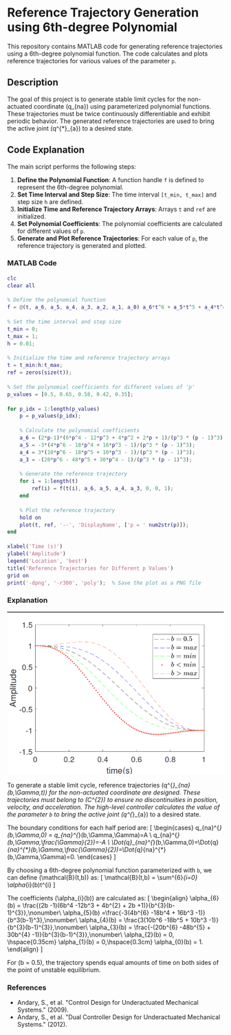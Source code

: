 # Reference Trajectory Generation using 6th-degree Polynomial

This repository contains MATLAB code for generating reference trajectories using a 6th-degree polynomial function. The code calculates and plots reference trajectories for various values of the parameter `p`.

## Description

The goal of this project is to generate stable limit cycles for the non-actuated coordinate \(q_{na}\) using parameterized polynomial functions. These trajectories must be twice continuously differentiable and exhibit periodic behavior. The generated reference trajectories are used to bring the active joint \(q^{*}_{a}\) to a desired state.

## Code Explanation

The main script performs the following steps:

1. **Define the Polynomial Function**: A function handle `f` is defined to represent the 6th-degree polynomial.
2. **Set Time Interval and Step Size**: The time interval `[t_min, t_max]` and step size `h` are defined.
3. **Initialize Time and Reference Trajectory Arrays**: Arrays `t` and `ref` are initialized.
4. **Set Polynomial Coefficients**: The polynomial coefficients are calculated for different values of `p`.
5. **Generate and Plot Reference Trajectories**: For each value of `p`, the reference trajectory is generated and plotted.

### MATLAB Code

```matlab
clc
clear all

% Define the polynomial function
f = @(t, a_6, a_5, a_4, a_3, a_2, a_1, a_0) a_6*t^6 + a_5*t^5 + a_4*t^4 + a_3*t^3 + a_2*t^2 + a_1*t + a_0;

% Set the time interval and step size
t_min = 0;
t_max = 1;
h = 0.01;

% Initialize the time and reference trajectory arrays
t = t_min:h:t_max;
ref = zeros(size(t));

% Set the polynomial coefficients for different values of 'p'
p_values = [0.5, 0.65, 0.58, 0.42, 0.35];

for p_idx = 1:length(p_values)
    p = p_values(p_idx);
    
    % Calculate the polynomial coefficients
    a_6 = (2*p-1)*(6*p^4 - 12*p^3 + 4*p^2 + 2*p + 1)/(p^3 * (p - 1)^3);
    a_5 = -3*(4*p^6 - 18*p^4 + 16*p^3 - 1)/(p^3 * (p - 1)^3);
    a_4 = 3*(10*p^6 - 18*p^5 + 10*p^3 - 1)/(p^3 * (p - 1)^3);
    a_3 = -(20*p^6 - 48*p^5 + 30*p^4 - 1)/(p^3 * (p - 1)^3);
    
    % Generate the reference trajectory
    for i = 1:length(t)
        ref(i) = f(t(i), a_6, a_5, a_4, a_3, 0, 0, 1);
    end
    
    % Plot the reference trajectory
    hold on
    plot(t, ref, '--', 'DisplayName', ['p = ' num2str(p)]);
end

xlabel('Time (s)')
ylabel('Amplitude')
legend('Location', 'best')
title('Reference Trajectories for Different p Values')
grid on
print('-dpng', '-r300', 'poly');  % Save the plot as a PNG file
```

### Explanation

</div>
<div align="center">
<img width="605" src="poly.png" />
</div>

To generate a stable limit cycle, reference trajectories \(q^{*}_{na}(b,\Gamma,t)\) for the non-actuated coordinate are designed. These trajectories must belong to \(C^{2}\) to ensure no discontinuities in position, velocity, and acceleration. The high-level controller calculates the value of the parameter `b` to bring the active joint \(q^{*}_{a}\) to a desired state. 

The boundary conditions for each half period are:
\[
\begin{cases}
    q_{na}^{*}(b,\Gamma,0) = q_{na}^{*}(b,\Gamma,\Gamma)=A \\
    q_{na}^{*}(b,\Gamma,\frac{\Gamma}{2})=-A \\
    \Dot{q}_{na}^{*}(b,\Gamma,0)=\Dot{q}_{na}^{*}(b,\Gamma,\frac{\Gamma}{2})=\Dot{q}_{na}^{*}(b,\Gamma,\Gamma)=0.
\end{cases}
\]

By choosing a 6th-degree polynomial function parameterized with `b`, we can define \(\mathcal{B}(t,b)\) as:
\[
\mathcal{B}(t,b) = \sum^{6}_{i=0} \alpha_{i}(b)t^{i}
\]

The coefficients \(\alpha_{i}(b)\) are calculated as:
\[
\begin{align}
    \alpha_{6}(b) = \frac{(2b -1)(6b^4 -12b^3 + 4b^{2} + 2b +1)}{b^{3}(b-1)^{3}},\nonumber\\
    \alpha_{5}(b) =\frac{-3(4b^{6} -18b^4 + 16b^3 -1)}{b^3(b-1)^3},\nonumber\\
    \alpha_{4}(b) = \frac{3(10b^6 -18b^5 + 10b^3 -1)}{b^{3}(b-1)^{3}},\nonumber\\
    \alpha_{3}(b) = \frac{-(20b^{6} -48b^{5} + 30b^{4} -1)}{b^{3}(b-1)^{3}},\nonumber\\
    \alpha_{2}(b) = 0, \hspace{0.35cm}
    \alpha_{1}(b) = 0,\hspace{0.3cm}
    \alpha_{0}(b) = 1.
\end{align}
\]

For \(b = 0.5\), the trajectory spends equal amounts of time on both sides of the point of unstable equilibrium.

### References

- Andary, S., et al. "Control Design for Underactuated Mechanical Systems." (2009).
- Andary, S., et al. "Dual Controller Design for Underactuated Mechanical Systems." (2012).
